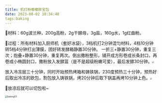 ```yaml
---
title: 机打粉嘟嘟胖宝包
date: 2023-08-02 10:34:48
tags:baking
---
```


🥯材料：60g波兰种，200g高粉，2g干酵母，3g盐，160g水，1g红曲粉。

🥯过程：所有材料加入厨师机（套好冰袋），3档机打2分钟混匀材料，4档10分钟转5档4分钟打出薄膜，团好转发酵箱静置30分钟。
一折三+静置30分钟，重复三次；抱叠+静置30分钟，重复两次。倒出撒粉整形，铺开成方形卷成长条封口，再卷成小椭圆封口，撒粉放入发酵篮（是不是超级粉嫩可爱），最后发酵30分钟。<img src="C:\LYL\myBlog\LG-blogcode\source\_posts\机打粉嘟嘟胖宝包.assets\baking01.jpg" style="zoom:40%;" />

放入冷冻层三十分钟，同时开始预热烤箱和铸铁锅，230度预热三十分钟，预热好后取出冷冻的欧包，割包放入铸铁锅，烤20分钟后取下锅盖再烤10分钟上色。<img src="C:\LYL\myBlog\LG-blogcode\source\_posts\机打粉嘟嘟胖宝包.assets\baking02.jpg" style="zoom:40%;" />

🥯放凉后就可以切包啦~

<img src="C:\LYL\myBlog\LG-blogcode\source\_posts\机打粉嘟嘟胖宝包.assets\baking03.jpg" alt="baking03" style="zoom:50%;" />
